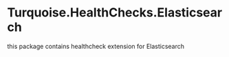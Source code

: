 # Turquoise.HealthChecks.Elasticsearch
this package contains healthcheck extension for Elasticsearch